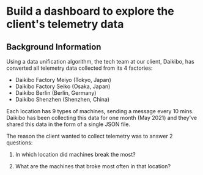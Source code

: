# Build a dashboard to explore the client's telemetry data

## Background Information

Using a data unification algorithm, the tech team at our client, Daikibo, has converted all telemetry data collected from its 4 factories:

- Daikibo Factory Meiyo (Tokyo, Japan)
- Daikibo Factory Seiko (Osaka, Japan)
- Daikibo Berlin (Berlin, Germany)
- Daikibo Shenzhen (Shenzhen, China)

Each location has 9 types of machines, sending a message every 10 mins. Daikibo has been collecting this data for one month (May 2021) and they've shared this data in the form of a single JSON file.

The reason the client wanted to collect telemetry was to answer 2 questions:

1. In which location did machines break the most? 

2. What are the machines that broke most often in that location?